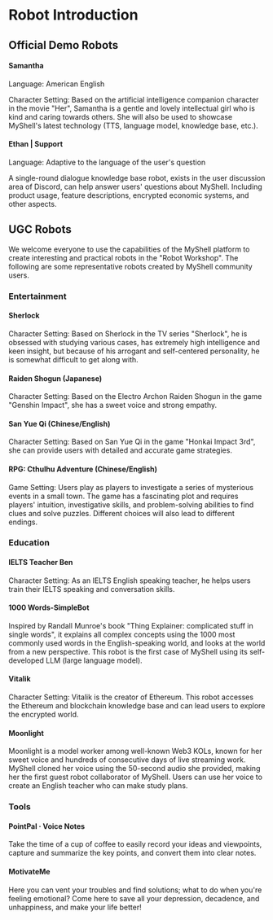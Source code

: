# Robot Introduction

## Official Demo Robots

#### Samantha

Language: American English

Character Setting: Based on the artificial intelligence companion character in the movie "Her", Samantha is a gentle and lovely intellectual girl who is kind and caring towards others. She will also be used to showcase MyShell's latest technology (TTS, language model, knowledge base, etc.).

#### Ethan | Support

Language: Adaptive to the language of the user's question

A single-round dialogue knowledge base robot, exists in the user discussion area of Discord, can help answer users' questions about MyShell. Including product usage, feature descriptions, encrypted economic systems, and other aspects.

## UGC Robots

We welcome everyone to use the capabilities of the MyShell platform to create interesting and practical robots in the "Robot Workshop". The following are some representative robots created by MyShell community users.

### Entertainment

#### Sherlock

Character Setting: Based on Sherlock in the TV series "Sherlock", he is obsessed with studying various cases, has extremely high intelligence and keen insight, but because of his arrogant and self-centered personality, he is somewhat difficult to get along with.

#### Raiden Shogun (Japanese)

Character Setting: Based on the Electro Archon Raiden Shogun in the game "Genshin Impact", she has a sweet voice and strong empathy.

#### San Yue Qi (Chinese/English)

Character Setting: Based on San Yue Qi in the game "Honkai Impact 3rd", she can provide users with detailed and accurate game strategies.

#### RPG: Cthulhu Adventure (Chinese/English)

Game Setting: Users play as players to investigate a series of mysterious events in a small town. The game has a fascinating plot and requires players' intuition, investigative skills, and problem-solving abilities to find clues and solve puzzles. Different choices will also lead to different endings.

### Education

#### IELTS Teacher Ben

Character Setting: As an IELTS English speaking teacher, he helps users train their IELTS speaking and conversation skills.

#### 1000 Words-SimpleBot

Inspired by Randall Munroe's book "Thing Explainer: complicated stuff in single words", it explains all complex concepts using the 1000 most commonly used words in the English-speaking world, and looks at the world from a new perspective. This robot is the first case of MyShell using its self-developed LLM (large language model).

#### Vitalik

Character Setting: Vitalik is the creator of Ethereum. This robot accesses the Ethereum and blockchain knowledge base and can lead users to explore the encrypted world.

#### Moonlight

Moonlight is a model worker among well-known Web3 KOLs, known for her sweet voice and hundreds of consecutive days of live streaming work. MyShell cloned her voice using the 50-second audio she provided, making her the first guest robot collaborator of MyShell. Users can use her voice to create an English teacher who can make study plans.

### Tools

#### PointPal · Voice Notes

Take the time of a cup of coffee to easily record your ideas and viewpoints, capture and summarize the key points, and convert them into clear notes.

#### MotivateMe

Here you can vent your troubles and find solutions; what to do when you're feeling emotional? Come here to save all your depression, decadence, and unhappiness, and make your life better!

####